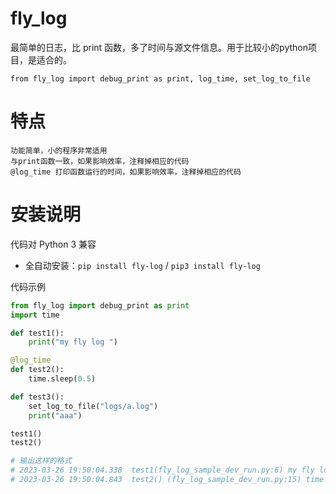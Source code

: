 fly_log
========

最简单的日志，比 print 函数，多了时间与源文件信息。用于比较小的python项目，是适合的。

`from fly_log import debug_print as print, log_time, set_log_to_file `

特点
========
    功能简单，小的程序非常适用
    与print函数一致，如果影响效率，注释掉相应的代码
    @log_time 打印函数运行的时间，如果影响效率，注释掉相应的代码

安装说明
=======

代码对 Python 3 兼容

* 全自动安装：`pip install fly-log` / `pip3 install fly-log`

代码示例
 
```python
from fly_log import debug_print as print
import time 

def test1():
    print("my fly log ") 

@log_time 
def test2():
    time.sleep(0.5)  

def test3():
    set_log_to_file("logs/a.log")
    print("aaa")   

test1()
test2()

# 输出这样的格式
# 2023-03-26 19:50:04.338  test1(fly_log_sample_dev_run.py:6) my fly log 
# 2023-03-26 19:50:04.843  test2() (fly_log_sample_dev_run.py:15) time cost 0.504 sec 
```
